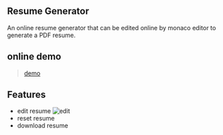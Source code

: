 ## Resume Generator

An online resume generator that can be edited online by monaco editor to generate a PDF resume.

## online demo

> [demo](https://tracy-nwu.github.io/resume)

## Features

- edit resume
  ![edit](https://cdn.nlark.com/yuque/0/2019/png/160131/1549874377732-d04c5cb7-1f50-4093-b2f6-bb4e95954309.png)
- reset resume
- download resume
